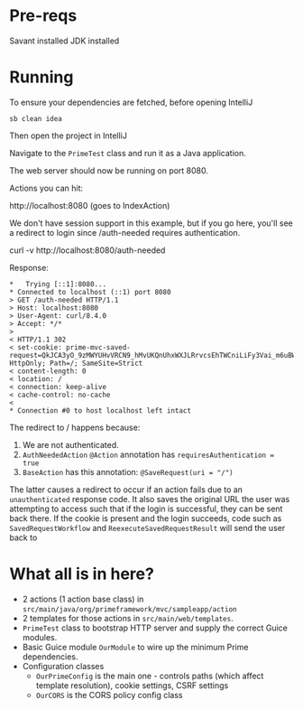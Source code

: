 # Pre-reqs

Savant installed
JDK installed

# Running

To ensure your dependencies are fetched, before opening IntelliJ

`sb clean idea`

Then open the project in IntelliJ

Navigate to the `PrimeTest` class and run it as a Java application.

The web server should now be running on port 8080.

Actions you can hit:

http://localhost:8080 (goes to IndexAction)

We don't have session support in this example, but if you go here, you'll see a redirect to login since /auth-needed requires authentication.

curl -v http://localhost:8080/auth-needed

Response:

```
*   Trying [::1]:8080...
* Connected to localhost (::1) port 8080
> GET /auth-needed HTTP/1.1
> Host: localhost:8080
> User-Agent: curl/8.4.0
> Accept: */*
> 
< HTTP/1.1 302 
< set-cookie: prime-mvc-saved-request=QkJCA3yO_9zMWYUHvVRCN9_hMvUKQnUhxWXJLRrvcsEhTWCniLiFy3Vai_m6uBWHuUH4rGwzclpXG0xPm8BK98_zppl6NScBP2gVnpeMU0UUEtyN; HttpOnly; Path=/; SameSite=Strict
< content-length: 0
< location: /
< connection: keep-alive
< cache-control: no-cache
< 
* Connection #0 to host localhost left intact
```

The redirect to / happens because:

1. We are not authenticated.
1. `AuthNeededAction` `@Action` annotation has `requiresAuthentication = true`
1. `BaseAction` has this annotation: `@SaveRequest(uri = "/")`

The latter causes a redirect to occur if an action fails due to an `unauthenticated` response code. It also saves the original URL the user was attempting to access such that if the login is successful, they can be sent back there.
If the cookie is present and the login succeeds, code such as `SavedRequestWorkflow` and `ReexecuteSavedRequestResult` will send the user back to

# What all is in here?

* 2 actions (1 action base class) in `src/main/java/org/primeframework/mvc/sampleapp/action`
* 2 templates for those actions in `src/main/web/templates`.
* `PrimeTest` class to bootstrap HTTP server and supply the correct Guice modules.
* Basic Guice module `OurModule` to wire up the minimum Prime dependencies.
* Configuration classes
  * `OurPrimeConfig` is the main one - controls paths (which affect template resolution), cookie settings, CSRF settings
  * `OurCORS` is the CORS policy config class
